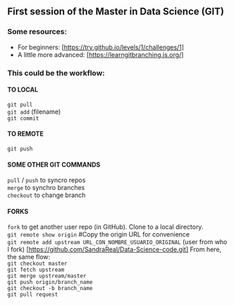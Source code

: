 ## First session of the Master in Data Science (GIT)

### Some resources:
* For beginners: [https://try.github.io/levels/1/challenges/1]
* A little more advanced: [https://learngitbranching.js.org/]

### This could be the workflow:
####  TO LOCAL
`git pull`  
`git add` (filename)  
`git commit`  

#### TO REMOTE
`git push`  

#### SOME OTHER GIT COMMANDS
`pull` / `push` to syncro repos  
`merge` to synchro branches  
`checkout` to change branch  

#### FORKS
`fork` to get another user repo (in GitHub). Clone to a local directory.  
`git remote show origin` #Copy the origin URL for convenience  
`git remote add upstream URL_CON_NOMBRE_USUARIO_ORIGINAL` (user from who I fork) [https://github.com/SandraReal/Data-Science-code.git]
From here, the same flow:  
`git checkout master`  
`git fetch upstream`  
`git merge upstream/master`  
`git push origin/branch_name`  
`git checkout -b branch_name`  
`git pull request`

